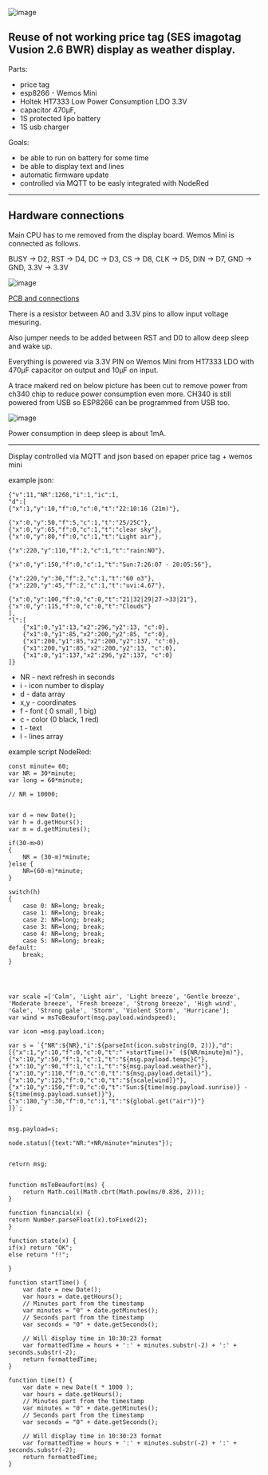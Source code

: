 ![image](files/1.jpg)


## Reuse of not working price tag (SES imagotag Vusion 2.6 BWR) display as weather display.

Parts:
* price tag
* esp8266 - Wemos Mini
* Holtek HT7333 Low Power Consumption LDO 3.3V
* capacitor 470μF, 
* 1S protected lipo battery
* 1S usb charger

Goals:
* be able to run on battery for some time
* be able to display text and lines
* automatic firmware update
* controlled via MQTT to be easly integrated with NodeRed


---

## Hardware connections
Main CPU has to me removed from the display board.
Wemos Mini is connected as follows.

BUSY -> D2, RST -> D4, DC -> D3, CS -> D8, CLK -> D5, DIN -> D7, GND -> GND, 3.3V -> 3.3V

![image](files/2.jpg)

[PCB and connections](files/teardown.png)

There is a resistor between A0 and 3.3V pins to allow input voltage mesuring.

Also jumper needs to be added between RST and D0 to allow deep sleep and wake up. 

Everything is powered via 3.3V PIN on Wemos Mini from HT7333 LDO with 470μF capacitor on output and 10μF on input.

A trace makerd red on below picture has been cut to remove power from ch340 chip to reduce power consumption even more.
CH340 is still powered from USB so ESP8266 can be programmed from USB too.

![image](files/3.jpg)

Power consumption in deep sleep is about 1mA.

---





Display controlled via MQTT and json
based on epaper price tag + wemos mini



example json:

    {"v":11,"NR":1260,"i":1,"ic":1,
    "d":[
    {"x":1,"y":10,"f":0,"c":0,"t":"22:10:16 (21m)"},

    {"x":0,"y":50,"f":5,"c":1,"t":"25/25C"},
    {"x":0,"y":65,"f":0,"c":1,"t":"clear sky"},
    {"x":0,"y":80,"f":0,"c":1,"t":"Light air"},

    {"x":220,"y":110,"f":2,"c":1,"t":"rain:NO"},

    {"x":0,"y":150,"f":0,"c":1,"t":"Sun:7:26:07 - 20:05:56"},

    {"x":220,"y":30,"f":2,"c":1,"t":"60 o3"},
    {"x":220,"y":45,"f":2,"c":1,"t":"uvi:4.67"},

    {"x":0,"y":100,"f":0,"c":0,"t":"21|32|29|27->33|21"},
    {"x":0,"y":115,"f":0,"c":0,"t":"Clouds"}
    ],
    "l":[
        {"x1":0,"y1":13,"x2":296,"y2":13, "c":0},
        {"x1":0,"y1":85,"x2":200,"y2":85, "c":0},
        {"x1":200,"y1":85,"x2":200,"y2":137, "c":0},
        {"x1":200,"y1":85,"x2":200,"y2":13, "c":0},
        {"x1":0,"y1":137,"x2":296,"y2":137, "c":0}
    ]}

* NR - next refresh in seconds
* i -  icon number to display
* d - data array
* x,y - coordinates
* f - font ( 0 small , 1 big)
* c - color (0 black, 1 red)
* t - text
* l - lines array



example script NodeRed:

    const minute= 60;
    var NR = 30*minute;
    var long = 60*minute;

    // NR = 10000;


    var d = new Date();
    var h = d.getHours();
    var m = d.getMinutes();

    if(30-m>0)
    {
        NR = (30-m)*minute;
    }else {
        NR=(60-m)*minute;
    }

    switch(h)
    {
        case 0: NR=long; break;
        case 1: NR=long; break;
        case 2: NR=long; break;
        case 3: NR=long; break;
        case 4: NR=long; break;
        case 5: NR=long; break;
    default:
        break;
    }




    var scale =['Calm', 'Light air', 'Light breeze', 'Gentle breeze', 'Moderate breeze', 'Fresh breeze', 'Strong breeze', 'High wind', 'Gale', 'Strong gale', 'Storm', 'Violent Storm', 'Hurricane'];
    var wind = msToBeaufort(msg.payload.windspeed);

    var icon =msg.payload.icon;

    var s = `{"NR":${NR},"i":${parseInt(icon.substring(0, 2))},"d":[{"x":1,"y":10,"f":0,"c":0,"t":"`+startTime()+` (${NR/minute}m)"},
    {"x":10,"y":50,"f":1,"c":1,"t":"${msg.payload.tempc}C"},
    {"x":10,"y":90,"f":1,"c":1,"t":"${msg.payload.weather}"},
    {"x":10,"y":110,"f":0,"c":0,"t":"${msg.payload.detail}"},
    {"x":10,"y":125,"f":0,"c":0,"t":"${scale[wind]}"},
    {"x":10,"y":150,"f":0,"c":0,"t":"Sun:${time(msg.payload.sunrise)} - ${time(msg.payload.sunset)}"},
    {"x":180,"y":30,"f":0,"c":1,"t":"${global.get("air")}"}
    ]}`;


    msg.payload=s; 

    node.status({text:"NR:"+NR/minute+"minutes"});


    return msg;


    function msToBeaufort(ms) {
        return Math.ceil(Math.cbrt(Math.pow(ms/0.836, 2)));
    }

    function financial(x) {
    return Number.parseFloat(x).toFixed(2);
    }

    function state(x) {
    if(x) return "OK";
    else return "!!";
        
    }

    function startTime() {
        var date = new Date();
        var hours = date.getHours();
        // Minutes part from the timestamp
        var minutes = "0" + date.getMinutes();
        // Seconds part from the timestamp
        var seconds = "0" + date.getSeconds();

        // Will display time in 10:30:23 format
        var formattedTime = hours + ':' + minutes.substr(-2) + ':' + seconds.substr(-2);
        return formattedTime;
    }

    function time(t) {
        var date = new Date(t * 1000 );
        var hours = date.getHours();
        // Minutes part from the timestamp
        var minutes = "0" + date.getMinutes();
        // Seconds part from the timestamp
        var seconds = "0" + date.getSeconds();

        // Will display time in 10:30:23 format
        var formattedTime = hours + ':' + minutes.substr(-2) + ':' + seconds.substr(-2);
        return formattedTime;
    }